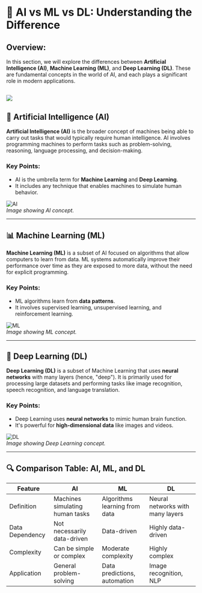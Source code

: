 # 🤖 AI vs ML vs DL: Understanding the Difference

## Overview:
In this section, we will explore the differences between **Artificial Intelligence (AI)**, **Machine Learning (ML)**, and **Deep Learning (DL)**. These are fundamental concepts in the world of AI, and each plays a significant role in modern applications.

![](https://cdn.prod.website-files.com/623952e7f678f72edd96fd42/64af95d31b05cabfbfa2a622_Differences%20Between%20AI%2C%20ML%2C%20and%20DL.svg)
---

## 📘 Artificial Intelligence (AI)
**Artificial Intelligence (AI)** is the broader concept of machines being able to carry out tasks that would typically require human intelligence. AI involves programming machines to perform tasks such as problem-solving, reasoning, language processing, and decision-making.

### Key Points:
- AI is the umbrella term for **Machine Learning** and **Deep Learning**.
- It includes any technique that enables machines to simulate human behavior.

![AI](https://example.com/images/ai_concept.png)  
*Image showing AI concept.*

---

## 📊 Machine Learning (ML)
**Machine Learning (ML)** is a subset of AI focused on algorithms that allow computers to learn from data. ML systems automatically improve their performance over time as they are exposed to more data, without the need for explicit programming.

### Key Points:
- ML algorithms learn from **data patterns**.
- It involves supervised learning, unsupervised learning, and reinforcement learning.

![ML](https://example.com/images/ml_concept.png)  
*Image showing ML concept.*

---

## 🧠 Deep Learning (DL)
**Deep Learning (DL)** is a subset of Machine Learning that uses **neural networks** with many layers (hence, "deep"). It is primarily used for processing large datasets and performing tasks like image recognition, speech recognition, and language translation.

### Key Points:
- Deep Learning uses **neural networks** to mimic human brain function.
- It's powerful for **high-dimensional data** like images and videos.

![DL](https://example.com/images/dl_concept.png)  
*Image showing Deep Learning concept.*

---

## 🔍 Comparison Table: AI, ML, and DL

| Feature                   | **AI**                           | **ML**                           | **DL**                            |
|---------------------------|----------------------------------|----------------------------------|-----------------------------------|
| Definition                | Machines simulating human tasks  | Algorithms learning from data    | Neural networks with many layers |
| Data Dependency           | Not necessarily data-driven      | Data-driven                      | Highly data-driven               |
| Complexity                | Can be simple or complex         | Moderate complexity              | Highly complex                   |
| Application               | General problem-solving          | Data predictions, automation     | Image recognition, NLP           |



